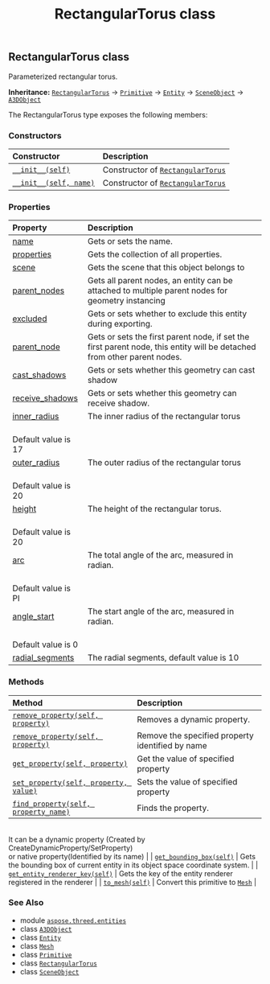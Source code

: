 ﻿---
title: RectangularTorus class
second_title: Aspose.3D for Python via .NET API References
description: 
type: docs
weight: 300
url: /python-net/aspose.threed.entities/rectangulartorus/
is_root: false
---

## RectangularTorus class

Parameterized rectangular torus.



**Inheritance:** [`RectangularTorus`](/3d/python-net/aspose.threed.entities/rectangulartorus) → 
[`Primitive`](/3d/python-net/aspose.threed.entities/primitive) → 
[`Entity`](/3d/python-net/aspose.threed/entity) → 
[`SceneObject`](/3d/python-net/aspose.threed/sceneobject) → 
[`A3DObject`](/3d/python-net/aspose.threed/a3dobject)



The RectangularTorus type exposes the following members:

### Constructors
| Constructor | Description |
| :- | :- |
| [`__init__(self)`](/3d/python-net/aspose.threed.entities/rectangulartorus/__init__/#) | Constructor of [`RectangularTorus`](/3d/python-net/aspose.threed.entities/rectangulartorus) |
| [`__init__(self, name)`](/3d/python-net/aspose.threed.entities/rectangulartorus/__init__/#str) | Constructor of [`RectangularTorus`](/3d/python-net/aspose.threed.entities/rectangulartorus) |


### Properties
| Property | Description |
| :- | :- |
| [name](/3d/python-net/aspose.threed.entities/rectangulartorus/name) | Gets or sets the name. |
| [properties](/3d/python-net/aspose.threed.entities/rectangulartorus/properties) | Gets the collection of all properties. |
| [scene](/3d/python-net/aspose.threed.entities/rectangulartorus/scene) | Gets the scene that this object belongs to |
| [parent_nodes](/3d/python-net/aspose.threed.entities/rectangulartorus/parent_nodes) | Gets all parent nodes, an entity can be attached to multiple parent nodes for geometry instancing |
| [excluded](/3d/python-net/aspose.threed.entities/rectangulartorus/excluded) | Gets or sets whether to exclude this entity during exporting. |
| [parent_node](/3d/python-net/aspose.threed.entities/rectangulartorus/parent_node) | Gets or sets the first parent node, if set the first parent node, this entity will be detached from other parent nodes. |
| [cast_shadows](/3d/python-net/aspose.threed.entities/rectangulartorus/cast_shadows) | Gets or sets whether this geometry can cast shadow |
| [receive_shadows](/3d/python-net/aspose.threed.entities/rectangulartorus/receive_shadows) | Gets or sets whether this geometry can receive shadow. |
| [inner_radius](/3d/python-net/aspose.threed.entities/rectangulartorus/inner_radius) | The inner radius of the rectangular torus<br/>Default value is 17 |
| [outer_radius](/3d/python-net/aspose.threed.entities/rectangulartorus/outer_radius) | The outer radius of the rectangular torus<br/>Default value is 20 |
| [height](/3d/python-net/aspose.threed.entities/rectangulartorus/height) | The height of the rectangular torus.<br/>Default value is 20 |
| [arc](/3d/python-net/aspose.threed.entities/rectangulartorus/arc) | The total angle of the arc, measured in radian.<br/>Default value is PI |
| [angle_start](/3d/python-net/aspose.threed.entities/rectangulartorus/angle_start) | The start angle of the arc, measured in radian.<br/>Default value is 0 |
| [radial_segments](/3d/python-net/aspose.threed.entities/rectangulartorus/radial_segments) | The radial segments, default value is 10 |


### Methods
| Method | Description |
| :- | :- |
| [`remove_property(self, property)`](/3d/python-net/aspose.threed.entities/rectangulartorus/remove_property/#aspose.threed.property) | Removes a dynamic property. |
| [`remove_property(self, property)`](/3d/python-net/aspose.threed.entities/rectangulartorus/remove_property/#str) | Remove the specified property identified by name |
| [`get_property(self, property)`](/3d/python-net/aspose.threed.entities/rectangulartorus/get_property/#str) | Get the value of specified property |
| [`set_property(self, property, value)`](/3d/python-net/aspose.threed.entities/rectangulartorus/set_property/#str-any) | Sets the value of specified property |
| [`find_property(self, property_name)`](/3d/python-net/aspose.threed.entities/rectangulartorus/find_property/#str) | Finds the property.<br/>It can be a dynamic property (Created by CreateDynamicProperty/SetProperty) <br/>or native property(Identified by its name) |
| [`get_bounding_box(self)`](/3d/python-net/aspose.threed.entities/rectangulartorus/get_bounding_box/#) | Gets the bounding box of current entity in its object space coordinate system. |
| [`get_entity_renderer_key(self)`](/3d/python-net/aspose.threed.entities/rectangulartorus/get_entity_renderer_key/#) | Gets the key of the entity renderer registered in the renderer |
| [`to_mesh(self)`](/3d/python-net/aspose.threed.entities/rectangulartorus/to_mesh/#) | Convert this primitive to [`Mesh`](/3d/python-net/aspose.threed.entities/mesh) |



### See Also
* module [`aspose.threed.entities`](..)
* class [`A3DObject`](/3d/python-net/aspose.threed/a3dobject)
* class [`Entity`](/3d/python-net/aspose.threed/entity)
* class [`Mesh`](/3d/python-net/aspose.threed.entities/mesh)
* class [`Primitive`](/3d/python-net/aspose.threed.entities/primitive)
* class [`RectangularTorus`](/3d/python-net/aspose.threed.entities/rectangulartorus)
* class [`SceneObject`](/3d/python-net/aspose.threed/sceneobject)
